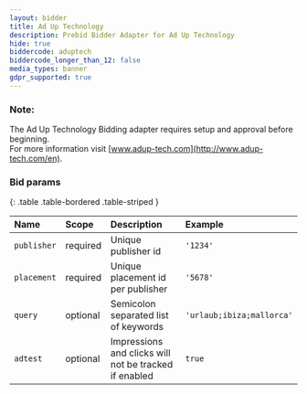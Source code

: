 ```yaml
---
layout: bidder
title: Ad Up Technology
description: Prebid Bidder Adapter for Ad Up Technology
hide: true
biddercode: aduptech
biddercode_longer_than_12: false
media_types: banner
gdpr_supported: true
---
```


### Note:

The Ad Up Technology Bidding adapter requires setup and approval before beginning.   
For more information visit [www.adup-tech.com](http://www.adup-tech.com/en).

### Bid params

{: .table .table-bordered .table-striped }

| Name | Scope | Description | Example |
| :--- | :---- | :---------- | :------ |
| `publisher` | required | Unique publisher id | `'1234'` |
| `placement` | required | Unique placement id per publisher | `'5678'` |
| `query` | optional | Semicolon separated list of keywords | `'urlaub;ibiza;mallorca'` |
| `adtest` | optional | Impressions and clicks will not be tracked if enabled | `true` |
